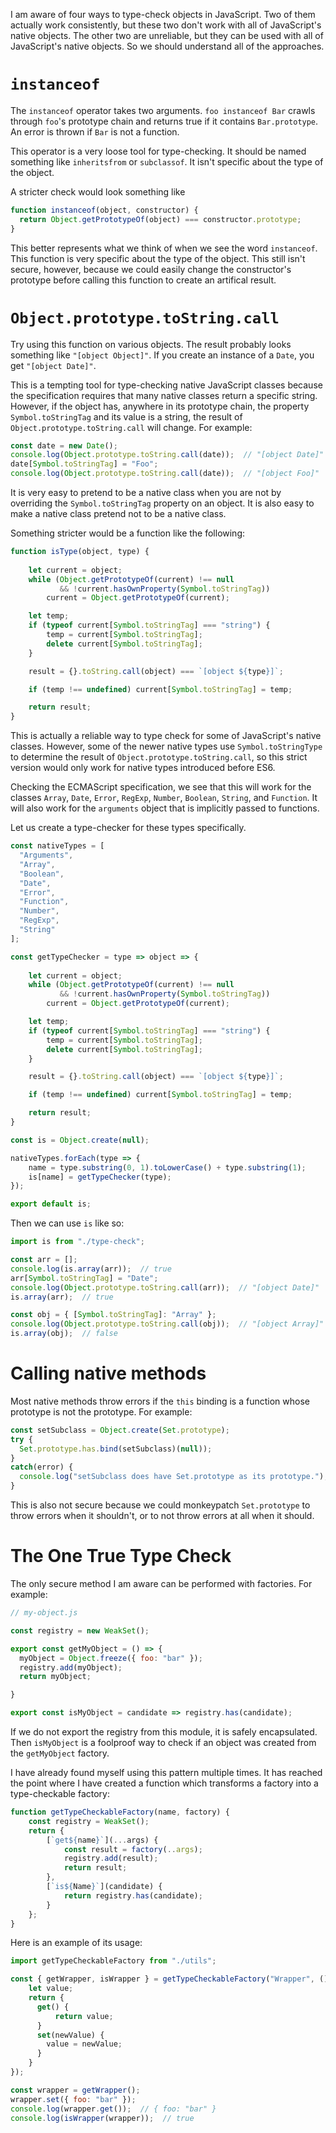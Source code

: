 I am aware of four ways to type-check objects in JavaScript. Two of them actually work consistently, but these two don't work with all of JavaScript's native objects. The other two are unreliable, but they can be used with all of JavaScript's native objects. So we should understand all of the approaches.

# `instanceof`

The `instanceof` operator takes two arguments. `foo instanceof Bar` crawls through `foo`'s prototype chain and returns true if it contains `Bar.prototype`. An error is thrown if `Bar` is not a function.

This operator is a very loose tool for type-checking. It should be named something like `inheritsfrom` or `subclassof`. It isn't specific about the type of the object.

A stricter check would look something like

```javascript 
function instanceof(object, constructor) {
  return Object.getPrototypeOf(object) === constructor.prototype;
}
```

This better represents what we think of when we see the word `instanceof`. This function is very specific about the type of the object. This still isn't secure, however, because we could easily change the constructor's prototype before calling this function to create an artifical result.

# `Object.prototype.toString.call`

Try using this function on various objects. The result probably looks something like `"[object Object]"`. If you create an instance of a `Date`, you get `"[object Date]"`.

This is a tempting tool for type-checking native JavaScript classes because the specification requires that many native classes return a specific string. However, if the object has, anywhere in its prototype chain, the property `Symbol.toStringTag` and its value is a string, the result of `Object.prototype.toString.call` will change. For example:

```javascript
const date = new Date();
console.log(Object.prototype.toString.call(date));  // "[object Date]"
date[Symbol.toStringTag] = "Foo";
console.log(Object.prototype.toString.call(date));  // "[object Foo]"
```

It is very easy to pretend to be a native class when you are not by overriding the `Symbol.toStringTag` property on an object. It is also easy to make a native class pretend not to be a native class.

Something stricter would be a function like the following:

```javascript
function isType(object, type) {
    
    let current = object;
    while (Object.getPrototypeOf(current) !== null 
           && !current.hasOwnProperty(Symbol.toStringTag))
        current = Object.getPrototypeOf(current);

    let temp;
    if (typeof current[Symbol.toStringTag] === "string") {
        temp = current[Symbol.toStringTag];
        delete current[Symbol.toStringTag];
    }

    result = {}.toString.call(object) === `[object ${type}]`;

    if (temp !== undefined) current[Symbol.toStringTag] = temp;

    return result;
}
```

This is actually a reliable way to type check for some of JavaScript's native classes. However, some of the newer native types use `Symbol.toStringType` to determine the result of `Object.prototype.toString.call`, so this strict version would only work for native types introduced before ES6.

Checking the ECMAScript specification, we see that this will work for the classes `Array`, `Date`, `Error`, `RegExp`, `Number`, `Boolean`, `String`, and `Function`. It will also work for the `arguments` object that is implicitly passed to functions.

Let us create a type-checker for these types specifically.

```javascript
const nativeTypes = [
  "Arguments",
  "Array",
  "Boolean",
  "Date",
  "Error",
  "Function",
  "Number",
  "RegExp",
  "String"
];

const getTypeChecker = type => object => {
    
    let current = object;
    while (Object.getPrototypeOf(current) !== null 
           && !current.hasOwnProperty(Symbol.toStringTag))
        current = Object.getPrototypeOf(current);

    let temp;
    if (typeof current[Symbol.toStringTag] === "string") {
        temp = current[Symbol.toStringTag];
        delete current[Symbol.toStringTag];
    }

    result = {}.toString.call(object) === `[object ${type}]`;

    if (temp !== undefined) current[Symbol.toStringTag] = temp;

    return result;
}

const is = Object.create(null);

nativeTypes.forEach(type => {
    name = type.substring(0, 1).toLowerCase() + type.substring(1);
    is[name] = getTypeChecker(type);
});

export default is;
```

Then we can use `is` like so:

```javascript
import is from "./type-check";

const arr = [];
console.log(is.array(arr));  // true
arr[Symbol.toStringTag] = "Date";
console.log(Object.prototype.toString.call(arr));  // "[object Date]"
is.array(arr);  // true

const obj = { [Symbol.toStringTag]: "Array" };
console.log(Object.prototype.toString.call(obj));  // "[object Array]"
is.array(obj);  // false
```

# Calling native methods

Most native methods throw errors if the `this` binding is a function whose prototype is not the prototype. For example:

```javascript
const setSubclass = Object.create(Set.prototype);
try {
  Set.prototype.has.bind(setSubclass)(null));
}
catch(error) {
  console.log("setSubclass does have Set.prototype as its prototype.");
}
```

This is also not secure because we could monkeypatch `Set.prototype` to throw errors when it shouldn't, or to not throw errors at all when it should.

# The One True Type Check

The only secure method I am aware can be performed with factories. For example:

```javascript
// my-object.js

const registry = new WeakSet();

export const getMyObject = () => {
  myObject = Object.freeze({ foo: "bar" });
  registry.add(myObject);
  return myObject;

}

export const isMyObject = candidate => registry.has(candidate);
```

If we do not export the registry from this module, it is safely encapsulated. Then `isMyObject` is a foolproof way to check if an object was created from the `getMyObject` factory.

I have already found myself using this pattern multiple times. It has reached the point where I have created a function which transforms a factory into a type-checkable factory:

```javascript
function getTypeCheckableFactory(name, factory) {
    const registry = WeakSet();
    return {
        [`get${name}`](...args) {
            const result = factory(..args);
            registry.add(result);
            return result;
        },
        [`is${Name}`](candidate) {
            return registry.has(candidate);
        }
    };
}
```

Here is an example of its usage:

```javascript
import getTypeCheckableFactory from "./utils";

const { getWrapper, isWrapper } = getTypeCheckableFactory("Wrapper", () => {
    let value;
    return {
      get() {
          return value;
      }
      set(newValue) {
        value = newValue;
      }
    }
});

const wrapper = getWrapper();
wrapper.set({ foo: "bar" });
console.log(wrapper.get());  // { foo: "bar" }
console.log(isWrapper(wrapper));  // true
```
